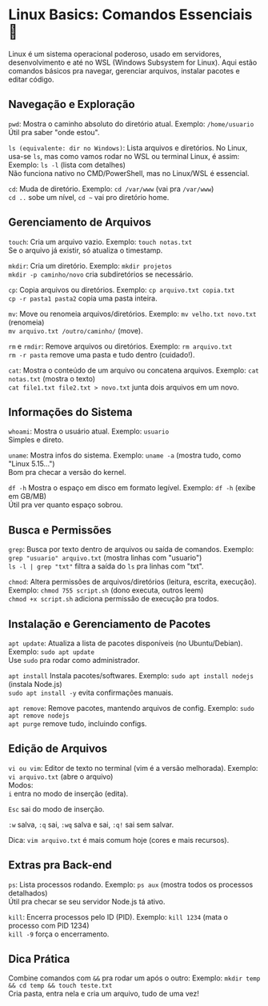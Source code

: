 # Linux Basics: Comandos Essenciais 🐧
Linux é um sistema operacional poderoso, usado em servidores, desenvolvimento e até no WSL (Windows Subsystem for Linux). Aqui estão comandos básicos pra navegar, gerenciar arquivos, instalar pacotes e editar código.
## Navegação e Exploração
``pwd``:
Mostra o caminho absoluto do diretório atual.
Exemplo: `/home/usuario`  
Útil pra saber "onde estou".

``ls (equivalente: dir no Windows)``:
Lista arquivos e diretórios. No Linux, usa-se `ls`, mas como vamos rodar no WSL ou terminal Linux, é assim:
Exemplo: `ls -l` (lista com detalhes)  
Não funciona nativo no CMD/PowerShell, mas no Linux/WSL é essencial.

``cd``:
Muda de diretório.
Exemplo: `cd /var/www` (vai pra `/var/www`)  
`cd ..` sobe um nível, `cd ~` vai pro diretório home.

## Gerenciamento de Arquivos
``touch``:
Cria um arquivo vazio.
Exemplo: `touch notas.txt`  
Se o arquivo já existir, só atualiza o timestamp.

``mkdir``:
Cria um diretório.
Exemplo: `mkdir projetos`  
`mkdir -p caminho/novo` cria subdiretórios se necessário.

``cp``:
Copia arquivos ou diretórios.
Exemplo: `cp arquivo.txt copia.txt`  
`cp -r pasta1 pasta2` copia uma pasta inteira.

``mv``:
Move ou renomeia arquivos/diretórios.
Exemplo: `mv velho.txt novo.txt` (renomeia)  
`mv arquivo.txt /outro/caminho/` (move).

``rm`` e ``rmdir``:
Remove arquivos ou diretórios.
Exemplo: `rm arquivo.txt`  
`rm -r pasta` remove uma pasta e tudo dentro (cuidado!).

``cat``:
Mostra o conteúdo de um arquivo ou concatena arquivos.
Exemplo: `cat notas.txt` (mostra o texto)  
`cat file1.txt file2.txt > novo.txt` junta dois arquivos em um novo.

## Informações do Sistema
``whoami``:
Mostra o usuário atual.
Exemplo: `usuario`  
Simples e direto.

``uname``:
Mostra infos do sistema.
Exemplo: `uname -a` (mostra tudo, como "Linux 5.15...")  
Bom pra checar a versão do kernel.

``df -h``
Mostra o espaço em disco em formato legível.
Exemplo: `df -h` (exibe em GB/MB)  
Útil pra ver quanto espaço sobrou.

## Busca e Permissões
``grep``:
Busca por texto dentro de arquivos ou saída de comandos.
Exemplo: `grep "usuario" arquivo.txt` (mostra linhas com "usuario")  
`ls -l | grep "txt"` filtra a saída do `ls` pra linhas com "txt".

``chmod``:
Altera permissões de arquivos/diretórios (leitura, escrita, execução).
Exemplo: `chmod 755 script.sh` (dono executa, outros leem)  
`chmod +x script.sh` adiciona permissão de execução pra todos.

## Instalação e Gerenciamento de Pacotes
``apt update``:
Atualiza a lista de pacotes disponíveis (no Ubuntu/Debian).
Exemplo: `sudo apt update`  
Use `sudo` pra rodar como administrador.

``apt install``
Instala pacotes/softwares.
Exemplo: `sudo apt install nodejs` (instala Node.js)  
`sudo apt install -y` evita confirmações manuais.

``apt remove``:
Remove pacotes, mantendo arquivos de config.
Exemplo: `sudo apt remove nodejs`  
`apt purge` remove tudo, incluindo configs.

## Edição de Arquivos
``vi ou vim``:
Editor de texto no terminal (vim é a versão melhorada).
Exemplo: `vi arquivo.txt` (abre o arquivo)  
Modos:  
`i` entra no modo de inserção (edita).  

`Esc` sai do modo de inserção.  

`:w` salva, `:q` sai, `:wq` salva e sai, `:q!` sai sem salvar.

Dica: `vim arquivo.txt` é mais comum hoje (cores e mais recursos).

## Extras pra Back-end
``ps``:
Lista processos rodando.
Exemplo: `ps aux` (mostra todos os processos detalhados)  
Útil pra checar se seu servidor Node.js tá ativo.

``kill``:
Encerra processos pelo ID (PID).
Exemplo: `kill 1234` (mata o processo com PID 1234)  
`kill -9` força o encerramento.

## Dica Prática
Combine comandos com `&&` pra rodar um após o outro:
Exemplo: `mkdir temp && cd temp && touch teste.txt`  
Cria pasta, entra nela e cria um arquivo, tudo de uma vez!
